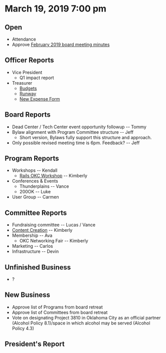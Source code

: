 # March 19, 2019 7:00 pm

## Open
* Attendance
* Approve [February 2019 board meeting minutes](https://github.com/techlahoma/board_meetings/blob/master/2019/02_february_minutes.md)

## Officer Reports
* Vice President
    - Q1 impact report
* Treasurer
    - [Budgets](https://docs.google.com/spreadsheets/d/1tw-q8jl-9VMMZ2OmxKM6sCq0A82pPU8yLPMsnaI-DGE/edit?usp=sharing)
    - [Runway](https://docs.google.com/spreadsheets/d/1BdSo4lCJLIDFu0a3EfQ3AWu2wgmotYP-qIzIDC4PXsk/edit?usp=sharing)
    - [New Expense Form](https://goo.gl/forms/sO78xtue7NNE8N4C3)

## Board Reports
* Dead Center / Tech Center event opportunity followup -- Tommy
* Bylaw alignment with Program Committee structure -- Jeff
  * Short version, Bylaws fully support this structure and approach.
* Only possible revised meeting time is 6pm. Feedback? -- Jeff

## Program Reports
* Workshops -- Kendall
  * [Rails OKC Workshop](https://github.com/techlahoma/rails-okc-workshop) -- Kimberly
* Conferences & Events 
  * Thunderplains -- Vance
  * 200OK -- Luke
* User Group -- Carmen

## Committee Reports
* Fundraising committee -- Lucas / Vance
* [Content Creation](https://github.com/techlahoma/board_meetings/blob/master/2019/attachments/03_content_creation.md) -- Kimberly
* Membership -- Ava
  * OKC Networking Fair -- Kimberly
* Marketing -- Carlos
* Infrastructure --  Devin

## Unfinished Business
* ?
## New Business
* Approve list of Programs from board retreat
* Approve list of Committees from board retreat
* Vote on designating Project 3810 in Oklahoma City as an official partner (Alcohol Policy 8.1)/space in which alcohol may be served (Alcohol Policy 4.3)

## President's Report 
